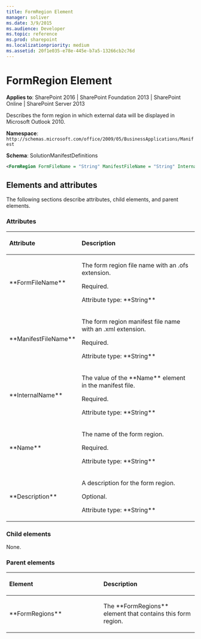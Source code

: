 ```yaml
---
title: FormRegion Element
manager: soliver
ms.date: 3/9/2015
ms.audience: Developer
ms.topic: reference
ms.prod: sharepoint
ms.localizationpriority: medium
ms.assetid: 20f1e035-e78e-445e-b7a5-13266cb2c76d
---
```


# FormRegion Element

**Applies to**: SharePoint 2016 | SharePoint Foundation 2013 | SharePoint Online | SharePoint Server 2013

Describes the form region in which external data will be displayed in Microsoft Outlook 2010.

**Namespace**: `http://schemas.microsoft.com/office/2009/05/BusinessApplications/Manifest`

**Schema**: SolutionManifestDefinitions

```XML
<FormRegion FormFileName = "String" ManifestFileName = "String" InternalName = "String" Name = "String" Description = "String"> </FormRegion>
```

## Elements and attributes

The following sections describe attributes, child elements, and parent elements.

### Attributes

<table>
<colgroup>
<col width="20%" />
<col width="80%" />
</colgroup>
<thead>
<tr class="header">
<th align="left"><p>Attribute</p></th>
<th align="left"><p>Description</p></th>
</tr>
</thead>
<tbody>
<tr class="odd">
<td align="left"><p>**FormFileName**</p></td>
<td align="left"><p>The form region file name with an .ofs extension.</p>
<p>Required.</p>
<p>Attribute type: **String**</p></td>
</tr>
<tr class="even">
<td align="left"><p>**ManifestFileName**</p></td>
<td align="left"><p>The form region manifest file name with an .xml extension.</p>
<p>Required.</p>
<p>Attribute type: **String**</p></td>
</tr>
<tr class="odd">
<td align="left"><p>**InternalName**</p></td>
<td align="left"><p>The value of the **Name** element in the manifest file.</p>
<p>Required.</p>
<p>Attribute type: **String**</p></td>
</tr>
<tr class="even">
<td align="left"><p>**Name**</p></td>
<td align="left"><p>The name of the form region.</p>
<p>Required.</p>
<p>Attribute type: **String**</p></td>
</tr>
<tr class="odd">
<td align="left"><p>**Description**</p></td>
<td align="left"><p>A description for the form region.</p>
<p>Optional.</p>
<p>Attribute type: **String**</p></td>
</tr>
</tbody>
</table>

### Child elements

None.

### Parent elements

<table>
<colgroup>
<col width="50%" />
<col width="50%" />
</colgroup>
<thead>
<tr class="header">
<th align="left"><p>Element</p></th>
<th align="left"><p>Description</p></th>
</tr>
</thead>
<tbody>
<tr class="odd">
<td align="left"><p>**FormRegions**</p></td>
<td align="left"><p>The **FormRegions** element that contains this form region.</p></td>
</tr>
</tbody>
</table>

<br/>


<br/>






